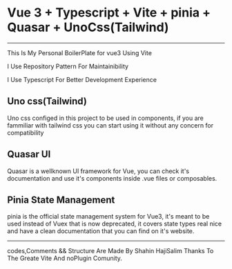 # Vue 3 + Typescript + Vite + pinia + Quasar + UnoCss(Tailwind)

------
  This Is My Personal BoilerPlate for vue3 Using Vite

  I Use Repository Pattern For Maintainibility

  I Use Typescript For Better Development Experience

## Uno css(Tailwind)

Uno css configed in this project to be used in components, if you are fammiliar with tailwind css you can start using it without any concern for compatibility  

## Quasar UI

Quasar is a wellknown UI framework for Vue, you can check it's documentation and use it's components inside .vue files or composables.

## Pinia State Management

pinia is the official state management system for Vue3, it's meant to be used instead of Vuex that is now deprecated, it covers state types real nice and have a clean documentation that you can find on it's website.

------

codes,Comments && Structure Are Made By Shahin HajiSalim
Thanks To The Greate Vite And noPlugin Comunity.
